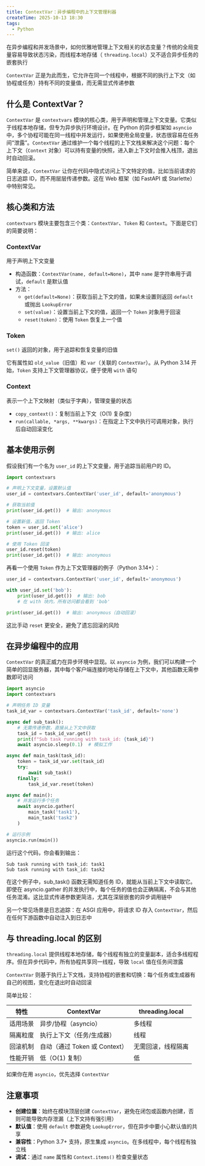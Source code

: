 ```yaml
---
title: ContextVar：异步编程中的上下文管理利器
createTime: 2025-10-13 18:30
tags:
  - Python
---
```


在异步编程和并发场景中，如何优雅地管理上下文相关的状态变量？传统的全局变量容易导致状态污染，而线程本地存储（
`threading.local`）又不适合异步任务的嵌套执行

`ContextVar` 正是为此而生，它允许在同一个线程中，根据不同的执行上下文（如协程或任务）持有不同的变量值，而无需显式传递参数

## 什么是 ContextVar？

`ContextVar` 是 `contextvars` 模块的核心类，用于声明和管理上下文变量。它类似于线程本地存储，但专为异步执行环境设计。在
Python 的异步框架如 `asyncio` 中，多个协程可能在同一线程中并发运行，如果使用全局变量，状态很容易在任务间“泄露”。`ContextVar`
通过维护一个每个线程的上下文栈来解决这个问题：每个上下文（`Context` 对象）可以持有变量的快照，进入新上下文时会推入栈顶，退出时自动回滚。

简单来说，`ContextVar` 让你在代码中隐式访问上下文特定的值，比如当前请求的日志追踪 ID，而不用层层传递参数。这在
Web 框架（如 FastAPI 或 Starlette）中特别常见。

## 核心类和方法

`contextvars` 模块主要包含三个类：`ContextVar`、`Token` 和 `Context`。下面是它们的简要说明：

### ContextVar

用于声明上下文变量

- 构造函数：`ContextVar(name, default=None)`，其中 `name` 是字符串用于调试，`default` 是默认值
- 方法：
    - `get(default=None)`：获取当前上下文的值，如果未设置则返回 `default` 或抛出 `LookupError`
    - `set(value)`：设置当前上下文的值，返回一个 `Token` 对象用于回滚
    - `reset(token)`：使用 `Token` 恢复上一个值

### Token

`set()` 返回的对象，用于追踪和恢复变量的旧值

它有属性如 `old_value`（旧值）和 `var`（关联的 `ContextVar`）。从 Python 3.14 开始，`Token` 支持上下文管理器协议，便于使用
`with` 语句

### Context

表示一个上下文映射（类似于字典），管理变量的状态

- `copy_context()`：复制当前上下文（O(1) 复杂度）
- `run(callable, *args, **kwargs)`：在指定上下文中执行可调用对象，执行后自动回滚变化

## 基本使用示例

假设我们有一个名为 `user_id` 的上下文变量，用于追踪当前用户的 ID。

```python
import contextvars

# 声明上下文变量，设置默认值
user_id = contextvars.ContextVar('user_id', default='anonymous')

# 获取当前值
print(user_id.get())  # 输出: anonymous

# 设置新值，返回 Token
token = user_id.set('alice')
print(user_id.get())  # 输出: alice

# 使用 Token 回滚
user_id.reset(token)
print(user_id.get())  # 输出: anonymous
```

再看一个使用 `Token` 作为上下文管理器的例子（Python 3.14+）：

```python
user_id = contextvars.ContextVar('user_id', default='anonymous')

with user_id.set('bob'):
    print(user_id.get())  # 输出: bob
    # 在 with 块内，所有访问都会看到 'bob'

print(user_id.get())  # 输出: anonymous（自动回滚）
```

这比手动 `reset` 更安全，避免了遗忘回滚的风险

## 在异步编程中的应用

`ContextVar` 的真正威力在异步环境中显现。以 `asyncio` 为例，我们可以构建一个简单的回显服务器，其中每个客户端连接的地址存储在上下文中，其他函数无需参数即可访问

```python
import asyncio
import contextvars

# 声明任务 ID 变量
task_id_var = contextvars.ContextVar('task_id', default='none')

async def sub_task():
    # 无需传递参数，直接从上下文中获取
    task_id = task_id_var.get()
    print(f"Sub task running with task_id: {task_id}")
    await asyncio.sleep(0.1)  # 模拟工作

async def main_task(task_id):
    token = task_id_var.set(task_id)
    try:
        await sub_task()
    finally:
        task_id_var.reset(token)

async def main():
    # 并发运行多个任务
    await asyncio.gather(
        main_task('task1'),
        main_task('task2')
    )

# 运行示例
asyncio.run(main())
```

运行这个代码，你会看到输出：

```text
Sub task running with task_id: task1
Sub task running with task_id: task2
```

在这个例子中，sub_task() 函数无需知道任务 ID，就能从当前上下文中读取它。即使在 asyncio.gather
的并发执行中，每个任务的值也会正确隔离，不会与其他任务混淆。这比显式传递参数更简洁，尤其在深层嵌套的异步调用链中

另一个常见场景是日志追踪：在 ASGI 应用中，将请求 ID 存入 `ContextVar`，然后在任何下游函数中自动注入到日志中

## 与 threading.local 的区别

`threading.local` 提供线程本地存储，每个线程有独立的变量副本，适合多线程程序。但在异步代码中，所有协程共享同一线程，导致
`local` 值在任务间泄露

`ContextVar` 则基于执行上下文栈，支持协程的嵌套和切换：每个任务或生成器有自己的视图，变化在退出时自动回滚

简单比较：

| 特性   | ContextVar             | threading.local |
|------|------------------------|-----------------|
| 适用场景 | 异步/协程（asyncio）         | 多线程             |
| 隔离粒度 | 执行上下文（任务/生成器）          | 线程              |
| 回滚机制 | 自动（通过 Token 或 Context） | 无需回滚，线程隔离       |
| 性能开销 | 低（O(1) 复制）             | 低               |

如果你在用 `asyncio`，优先选择 `ContextVar`

## 注意事项

- **创建位置**：始终在模块顶层创建 `ContextVar`，避免在闭包或函数内创建，否则可能导致内存泄漏（上下文持有强引用）
- **默认值**：使用 `default` 参数避免 `LookupError`，但在异步中要小心默认值的共享
- **兼容性**：Python 3.7+ 支持，原生集成 `asyncio`。在多线程中，每个线程有独立栈
- **调试**：通过 `name` 属性和 `Context.items()` 检查变量状态
